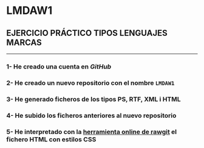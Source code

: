 # LMDAW1

## EJERCICIO PRÁCTICO TIPOS LENGUAJES MARCAS
---
### 1- He creado una cuenta en _GitHub_
### 2- He creado un nuevo repositorio con el nombre `LMDAW1`
### 3- He generado ficheros de los tipos PS, RTF, XML i HTML
### 4- He subido los ficheros anteriores al nuevo repositorio
### 5- He interpretado con la [herramienta online de rawgit](https://rawgit.com/) el fichero HTML con estilos CSS
